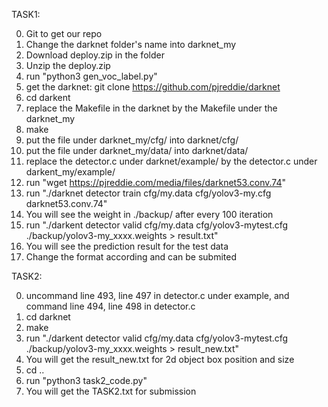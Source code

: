 TASK1:

0. Git to get our repo
1. Change the darknet folder's name into darknet_my
2. Download deploy.zip in the folder
3. Unzip the deploy.zip
4. run "python3 gen_voc_label.py"
5. get the darknet: git clone https://github.com/pjreddie/darknet
6. cd darkent
7. replace the Makefile in the darknet by the Makefile under the darknet_my
8. make
9. put the file under darknet_my/cfg/ into darknet/cfg/
10. put the file under darknet_my/data/ into darknet/data/
11. replace the detector.c under darknet/example/ by the detector.c under darkent_my/example/
12. run "wget https://pjreddie.com/media/files/darknet53.conv.74"
13. run "./darknet detector train cfg/my.data cfg/yolov3-my.cfg darknet53.conv.74"
14. You will see the weight in ./backup/ after every 100 iteration
15. run "./darkent detector valid cfg/my.data cfg/yolov3-mytest.cfg ./backup/yolov3-my_xxxx.weights > result.txt"
16. You will see the prediction result for the test data
17. Change the format according and can be submited


TASK2:

0. uncommand line 493, line 497 in detector.c under example, and command line 494, line 498 in detector.c
1. cd darknet
2. make
3. run "./darkent detector valid cfg/my.data cfg/yolov3-mytest.cfg ./backup/yolov3-my_xxxx.weights > result_new.txt"
4. You will get the result_new.txt for 2d object box position and size
5. cd ..
6. run "python3 task2_code.py"
7. You will get the TASK2.txt for submission 
